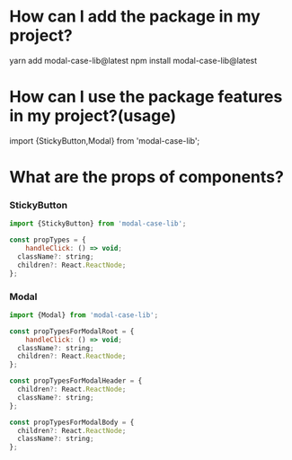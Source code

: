 # How can I add the package in my project?

yarn add modal-case-lib@latest
npm install modal-case-lib@latest

# How can I use the package features  in my project?(usage)

import {StickyButton,Modal} from 'modal-case-lib';

# What are the props of components?

### StickyButton

```js
import {StickyButton} from 'modal-case-lib';

const propTypes = {
    handleClick: () => void;
  className?: string;
  children?: React.ReactNode;
};
```

### Modal

```js
import {Modal} from 'modal-case-lib';

const propTypesForModalRoot = {
    handleClick: () => void;
  className?: string;
  children?: React.ReactNode;
};

const propTypesForModalHeader = {
  children?: React.ReactNode;
  className?: string;
};

const propTypesForModalBody = {
  children?: React.ReactNode;
  className?: string;
};
```



